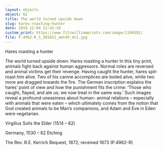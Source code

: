 ```yaml
---
layout: objects
object: 62
title: The world turned upside down
slug: hares-roasting-hunter
date: 2019-12-04 22:41:10
custom_print: https://www.fitzwilliamprints.com/image/1194592/
file: P.4962-R_1_201811_amt49_dc1.jpg
---
```

Hares roasting a hunter

The world turned upside down: Hares roasting a hunter  In this tiny print, animals fight back against human aggressors. Normal roles are reversed and animal victims get their revenge. Having caught the hunter, hares spit-roast him alive.  Two of his canine accomplices are boiled alive, while two more are dragged towards the fire. The German inscription explains the hares’ point of view and how the punishment fits the crime: ‘Those who caught, flayed, and ate us; we now treat in the same way.’ Such images reveal a profound uneasiness about human- animal relations – especially with animals that were eaten – which ultimately comes from the notion that God created animals to be Man’s companions, and Adam and Eve in Eden were vegetarian.

Virgilius Solis the Elder (1514 – 62)  

Germany, 1530 – 62 Etching

The Rev. R.E. Kerrich Bequest, 1872; received 1873 (P.4962-R)
